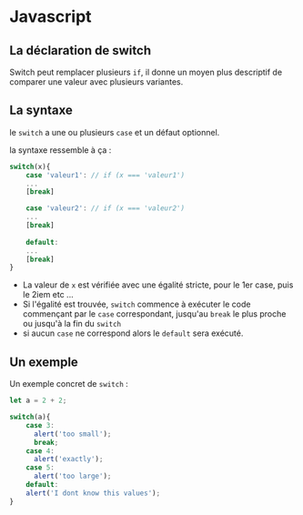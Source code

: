 # Javascript

## La déclaration de switch

Switch peut remplacer plusieurs `if`, il donne un moyen plus descriptif de comparer une valeur avec plusieurs variantes.

## La syntaxe 

le `switch` a une ou plusieurs `case` et un défaut optionnel.

la syntaxe ressemble à ça :
```javascript
switch(x){
    case 'valeur1': // if (x === 'valeur1')
    ...
    [break]

    case 'valeur2': // if (x === 'valeur2')
    ...
    [break]
    
    default:
    ...
    [break]
}
```

*   La valeur de `x` est vérifiée avec une égalité stricte, pour le 1er case, puis le 2iem etc ...
*   Si l'égalité est trouvée, `switch` commence à exécuter le code commençant par le `case` correspondant, jusqu'au `break` le plus proche ou jusqu'à la fin du `switch`
*   si aucun `case` ne correspond alors le `default` sera exécuté.

## Un exemple 

Un exemple concret de `switch` : 

```javascript
let a = 2 + 2;

switch(a){
    case 3:
      alert('too small');
      break;
    case 4:
      alert('exactly');
    case 5:
      alert('too large');
    default:
    alert('I dont know this values');
}
```